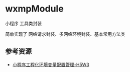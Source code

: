 # wxmpModule
小程序 工具类封装

简单实现了 网络请求封装、多网络环境封装、基本常用方法类

## 参考资源

- [小程序工程化环境变量配置管理-H5W3](https://www.h5w3.com/20019.html)
